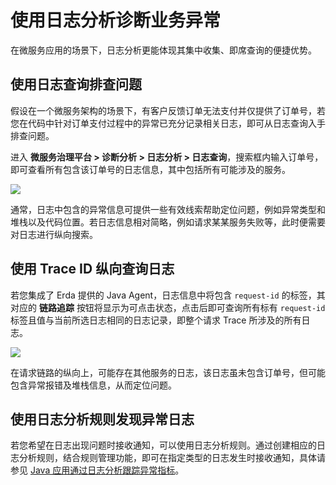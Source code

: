 # 使用日志分析诊断业务异常

在微服务应用的场景下，日志分析更能体现其集中收集、即席查询的便捷优势。

## 使用日志查询排查问题

假设在一个微服务架构的场景下，有客户反馈订单无法支付并仅提供了订单号，若您在代码中针对订单支付过程中的异常已充分记录相关日志，即可从日志查询入手排查问题。

进入 **微服务治理平台 > 诊断分析 > 日志分析 > 日志查询**，搜索框内输入订单号，即可查看所有包含该订单号的日志信息，其中包括所有可能涉及的服务。

![](http://terminus-paas.oss-cn-hangzhou.aliyuncs.com/paas-doc/2022/02/23/82396bf8-3554-46fa-9ad4-d5f6ee4857dc.png)

通常，日志中包含的异常信息可提供一些有效线索帮助定位问题，例如异常类型和堆栈以及代码位置。若日志信息相对简略，例如请求某某服务失败等，此时便需要对日志进行纵向搜索。

## 使用 Trace ID 纵向查询日志

若您集成了 Erda 提供的 Java Agent，日志信息中将包含 `request-id` 的标签，其对应的 **链路追踪** 按钮将显示为可点击状态，点击后即可查询所有标有 `request-id` 标签且值与当前所选日志相同的日志记录，即整个请求 Trace 所涉及的所有日志。

![](http://terminus-paas.oss-cn-hangzhou.aliyuncs.com/paas-doc/2022/02/23/f80a74fa-1682-4fce-af00-f6c436a3c875.png)

在请求链路的纵向上，可能存在其他服务的日志，该日志虽未包含订单号，但可能包含异常报错及堆栈信息，从而定位问题。

## 使用日志分析规则发现异常日志

若您希望在日志出现问题时接收通知，可以使用日志分析规则。通过创建相应的日志分析规则，结合规则管理功能，即可在指定类型的日志发生时接收通知，具体请参见 [Java 应用通过日志分析跟踪异常指标](../../examples/log/java-log-rule.md)。
